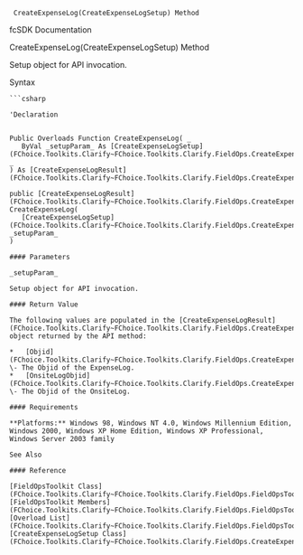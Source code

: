 ﻿     CreateExpenseLog(CreateExpenseLogSetup) Method                                                   

fcSDK Documentation

CreateExpenseLog(CreateExpenseLogSetup) Method

Setup object for API invocation.

Syntax

```vbnet
```csharp

'Declaration
 

Public Overloads Function CreateExpenseLog( _
   ByVal _setupParam_ As [CreateExpenseLogSetup](FChoice.Toolkits.Clarify~FChoice.Toolkits.Clarify.FieldOps.CreateExpenseLogSetup.md) _
) As [CreateExpenseLogResult](FChoice.Toolkits.Clarify~FChoice.Toolkits.Clarify.FieldOps.CreateExpenseLogResult.md)

public [CreateExpenseLogResult](FChoice.Toolkits.Clarify~FChoice.Toolkits.Clarify.FieldOps.CreateExpenseLogResult.md) CreateExpenseLog( 
   [CreateExpenseLogSetup](FChoice.Toolkits.Clarify~FChoice.Toolkits.Clarify.FieldOps.CreateExpenseLogSetup.md) _setupParam_
)

#### Parameters

_setupParam_

Setup object for API invocation.

#### Return Value

The following values are populated in the [CreateExpenseLogResult](FChoice.Toolkits.Clarify~FChoice.Toolkits.Clarify.FieldOps.CreateExpenseLogResult.md) object returned by the API method:

*   [Objid](FChoice.Toolkits.Clarify~FChoice.Toolkits.Clarify.FieldOps.CreateExpenseLogResult~Objid.md) \- The Objid of the ExpenseLog.
*   [OnsiteLogObjid](FChoice.Toolkits.Clarify~FChoice.Toolkits.Clarify.FieldOps.CreateExpenseLogResult~OnsiteLogObjid.md) \- The Objid of the OnsiteLog.

#### Requirements

**Platforms:** Windows 98, Windows NT 4.0, Windows Millennium Edition, Windows 2000, Windows XP Home Edition, Windows XP Professional, Windows Server 2003 family

See Also

#### Reference

[FieldOpsToolkit Class](FChoice.Toolkits.Clarify~FChoice.Toolkits.Clarify.FieldOps.FieldOpsToolkit.md)  
[FieldOpsToolkit Members](FChoice.Toolkits.Clarify~FChoice.Toolkits.Clarify.FieldOps.FieldOpsToolkit_members.md)  
[Overload List](FChoice.Toolkits.Clarify~FChoice.Toolkits.Clarify.FieldOps.FieldOpsToolkit~CreateExpenseLog.md)  
[CreateExpenseLogSetup Class](FChoice.Toolkits.Clarify~FChoice.Toolkits.Clarify.FieldOps.CreateExpenseLogSetup.md)